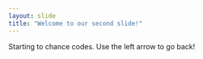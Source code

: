 ```yaml
---
layout: slide
title: "Welcome to our second slide!"
---
```

Starting to chance codes.
Use the left arrow to go back!

